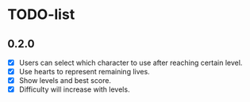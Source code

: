 # TODO-list

## 0.2.0

- [x] Users can select which character to use after reaching certain level.
- [x] Use hearts to represent remaining lives.
- [x] Show levels and best score.
- [x] Difficulty will increase with levels.